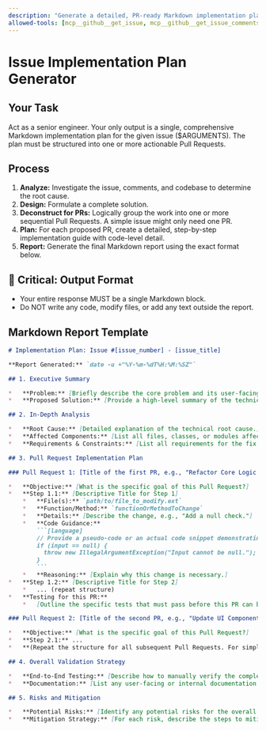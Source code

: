 ```yaml
---
description: "Generate a detailed, PR-ready Markdown implementation plan for a GitHub issue"
allowed-tools: [mcp__github__get_issue, mcp__github__get_issue_comments, mcp__github__search_code, Bash(gh repo view:*), Read, Grep]
---
```


# Issue Implementation Plan Generator

## Your Task
Act as a senior engineer. Your only output is a single, comprehensive Markdown implementation plan for the given issue ($ARGUMENTS). The plan must be structured into one or more actionable Pull Requests.

## Process
1.  **Analyze:** Investigate the issue, comments, and codebase to determine the root cause.
2.  **Design:** Formulate a complete solution.
3.  **Deconstruct for PRs:** Logically group the work into one or more sequential Pull Requests. A simple issue might only need one PR.
4.  **Plan:** For each proposed PR, create a detailed, step-by-step implementation guide with code-level detail.
5.  **Report:** Generate the final Markdown report using the exact format below.

## 🚨 Critical: Output Format
- Your entire response MUST be a single Markdown block.
- Do NOT write any code, modify files, or add any text outside the report.

## Markdown Report Template
```markdown
# Implementation Plan: Issue #[issue_number] - [issue_title]

**Report Generated:** `date -u +"%Y-%m-%dT%H:%M:%SZ"`

## 1. Executive Summary

*   **Problem:** [Briefly describe the core problem and its user-facing impact.]
*   **Proposed Solution:** [Provide a high-level summary of the technical solution and how it will be broken down into Pull Requests.]

## 2. In-Depth Analysis

*   **Root Cause:** [Detailed explanation of the technical root cause.]
*   **Affected Components:** [List all files, classes, or modules affected.]
*   **Requirements & Constraints:** [List all requirements for the fix.]

## 3. Pull Request Implementation Plan

### Pull Request 1: [Title of the first PR, e.g., "Refactor Core Logic and Add Interfaces"]

*   **Objective:** [What is the specific goal of this Pull Request?]
*   **Step 1.1:** [Descriptive Title for Step 1]
    *   **File(s):** `path/to/file_to_modify.ext`
    *   **Function/Method:** `functionOrMethodToChange`
    *   **Details:** [Describe the change, e.g., "Add a null check."]
    *   **Code Guidance:**
        ```[language]
        // Provide a pseudo-code or an actual code snippet demonstrating the change.
        if (input == null) {
          throw new IllegalArgumentException("Input cannot be null.");
        }
        ```
    *   **Reasoning:** [Explain why this change is necessary.]
*   **Step 1.2:** [Descriptive Title for Step 2]
    *   ... (repeat structure)
*   **Testing for this PR:**
    *   [Outline the specific tests that must pass before this PR can be merged.]

### Pull Request 2: [Title of the second PR, e.g., "Update UI Components to Use New Interfaces"]

*   **Objective:** [What is the specific goal of this Pull Request?]
*   **Step 2.1:** ...
*   **(Repeat the structure for all subsequent Pull Requests. For simple issues, there will only be one PR section.)**

## 4. Overall Validation Strategy

*   **End-to-End Testing:** [Describe how to manually verify the complete solution after all PRs are merged.]
*   **Documentation:** [List any user-facing or internal documentation that needs to be updated.]

## 5. Risks and Mitigation

*   **Potential Risks:** [Identify any potential risks for the overall solution.]
*   **Mitigation Strategy:** [For each risk, describe the steps to mitigate it.]
```
